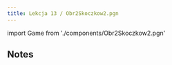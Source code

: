 ```yaml
---
title: Lekcja 13 / Obr2Skoczkow2.pgn
---
```


import Game from './components/Obr2Skoczkow2.pgn'

## Notes

<Game/>
